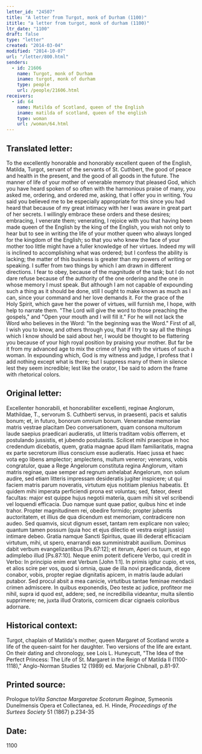 ```yaml
---
letter_id: "24507"
title: "A letter from Turgot, monk of Durham (1100)"
ititle: "a letter from turgot, monk of durham (1100)"
ltr_date: "1100"
draft: false
type: "letter"
created: "2014-03-04"
modified: "2014-10-07"
url: "/letter/800.html"
senders:
  - id: 21606
    name: Turgot, monk of Durham
    iname: turgot, monk of durham
    type: people
    url: /people/21606.html
receivers:
  - id: 64
    name: Matilda of Scotland, queen of the English
    iname: matilda of scotland, queen of the english
    type: woman
    url: /woman/64.html
---
```

<h2> Translated letter:</h2>To the excellently honorable and honorably excellent queen of the English, Matilda, Turgot, servant of the servants of St. Cuthbert, the good of peace and health in the present, and the good of all goods in the future.
The manner of life of your mother of venerable memory that pleased God, which you have heard spoken of so often with the harmonious praise of many, you asked me, ordering, and ordered me, asking, that I offer you in writing.  You said you believed me to be especially appropriate for this since you had heard that because of my great intimacy with her I was aware in great part of her secrets.  I willingly embrace these orders and these desires; embracing, I venerate them; venerating, I rejoice with you that having been made queen of the English by the king of the English, you wish not only to hear but to see in writing the life of your mother queen who always longed for the kingdom of the English; so that you who knew the face of your mother too little might have a fuller knowledge of her virtues.
Indeed my will is inclined to accomplishing what was ordered; but I confess the ability is lacking; the matter of this business is greater than my powers of writing or speaking.  I suffer from two things by which I am drawn in different directions.  I fear to obey, because of the magnitude of the task; but I do not dare refuse because of the authority of the one ordering and the one in whose memory I must speak.  But although I am not capable of expounding such a thing as it should be done, still I ought to make known as much as I can, since your command and her love demands it.  For the grace of the Holy Spirit, which gave her the power of virtues, will furnish me, I hope, with help to narrate them.  "The Lord will give the word to those preaching the gospels," and "Open your mouth and I will fill it."  For he will not lack the Word who believes in the Word:  "In the beginning was the Word."
First of all, I wish you to know, and others through you, that if I try to say all the things which I know should be said about her, I would be thought to be flattering you because of your high royal position by praising your mother.  But far be it from my advanced age to mix the crime of lying with the virtues of such a woman.  In expounding which, God is my witness and judge, I profess that I add nothing except what is there; but I suppress many of them in silence lest they seem incredible; lest like the orator, I be said to adorn the frame with rhetorical colors.
<h2 class="mt-4"> Original letter:</h2>Excellenter honorabili, et honorabiliter excellenti, reginae Anglorum, Mathildae, T., servorum S. Cuthberti servus, in praesenti, pacis et salutis bonum; et, in futuro, bonorum omnium bonum.
Venerandae memoriae matris vestrae placitam Deo conversationem, quam consona multorum laude saepius praedicari audieratis, ut litteris traditam vobis offerrem, et postulando jussistis, et jubendo postulastis.  Scilicet mihi praecipue in hoc credendum dicebatis, quem, gratia magnae apud illam familiaritatis, magna ex parte secretorum illius conscium esse audieratis.  Haec jussa et haec vota ego libens amplector; amplectens, multum veneror; venerans, vobis congratulor, quae a Rege Angelorum constituta regina Anglorum, vitam matris reginae, quae semper ad regnum anhelabat Angelorum, non solum audire, sed etiam litteris impressam desideratis jugiter inspicere; ut qui faciem matris parum noveratis, virtutum ejus notitiam plenius habeatis.  Et quidem mihi imperata perficiendi prona est voluntas; sed, fateor, deest facultas:  major est quippe hujus negotii materia, quam mihi sit vel scribendi vel loquendi efficacia.  Duo namque sunt quae patior, quibus hinc et inde trahor.  Propter magnitudinem rei, obedire formido; propter jubentis auctoritatem, et illius de qua dicendum est memoriam, contradicere non audeo.  Sed quamvis, sicut dignum esset, tantam rem explicare non valeo; quantum tamen possum (quia hoc et ejus dilectio et vestra exigit jussio) intimare debeo.  Gratia namque Sancti Spiritus, quae illi dederat efficaciam virtutum, mihi, ut spero, enarrandi eas sumministrabit auxilium.  Dominus dabit verbum evangelizantibus [Ps.67:12]; et iterum, Aperi os tuum, et ego adimplebo illud [Ps.87:10].  Neque enim poterit deficere Verbo, qui credit in Verbo:  In principio enim erat Verbum [John 1:1].  In primis igitur cupio, et vos, et alios scire per vos, quod si omnia, quae de illa novi praedicanda, dicere conabor, vobis, propter regiae dignitatis apicem, in matris laude adulari putabor.  Sed procul absit a mea canicie, virtutibus tantae feminae mendacii crimen admiscere.  In quibus exponendis, Deo teste ac judice, profiteor me nihil, supra id quod est, addere; sed, ne incredibilia videantur, multa silentio supprimere; ne, juxta illud Oratoris, cornicem dicar cignaeis coloribus adornare.
<h2 class="mt-4"> Historical context:</h2>Turgot, chaplain of Matilda's mother, queen Margaret of Scotland wrote a life of the queen-saint for her daughter. Two versions of the life are extant.  On their dating and chronology, see Lois L. Huneycutt, "The Idea of the Perfect Princess:  The Life of St. Margaret in the Reign of Matilda II (1100-1118)," Anglo-Norman Studies 12 (1989) ed. Marjorie Chibnall, p.81-97.
<h2 class="mt-4"> Printed source:</h2><p>Prologue to<em>Vita Sanctae Margaretae Scotorum Reginae,</em> Symeonis Dunelmensis Opera et Collectanea, ed. H. Hinde, <em>Proceedings of the Surtees Society</em> 51 (1867) p.234-35</p><h2 class="mt-4"> Date:</h2>1100